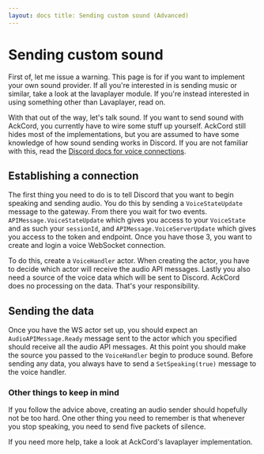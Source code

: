 ```yaml
---
layout: docs title: Sending custom sound (Advanced)
---
```


# Sending custom sound

First of, let me issue a warning. This page is for if you want to implement your own sound provider. If all you're
interested in is sending music or similar, take a look at the lavaplayer module. If you're instead interested in using
something other than Lavaplayer, read on.

With that out of the way, let's talk sound. If you want to send sound with AckCord, you currently have to wire some
stuff up yourself. AckCord still hides most of the implementations, but you are assumed to have some knowledge of how
sound sending works in Discord. If you are not familiar with this, read
the [Discord docs for voice connections](https://discord.com/developers/docs/topics/voice-connections).

## Establishing a connection

The first thing you need to do is to tell Discord that you want to begin speaking and sending audio. You do this by
sending a `VoiceStateUpdate` message to the gateway. From there you wait for two events. `APIMessage.VoiceStateUpdate`
which gives you access to your `VoiceState` and as such your `sessionId`, and
`APIMessage.VoiceServerUpdate` which gives you access to the token and endpoint. Once you have those 3, you want to
create and login a voice WebSocket connection.

To do this, create a `VoiceHandler` actor. When creating the actor, you have to decide which actor will receive the
audio API messages. Lastly you also need a source of the voice data which will be sent to Discord. AckCord does no
processing on the data. That's your responsibility.

## Sending the data

Once you have the WS actor set up, you should expect an `AudioAPIMessage.Ready`
message sent to the actor which you specified should receive all the audio API messages. At this point you should make
the source you passed to the `VoiceHandler` begin to produce sound. Before sending any data, you always have to send
a `SetSpeaking(true)` message to the voice handler.

### Other things to keep in mind

If you follow the advice above, creating an audio sender should hopefully not be too hard. One other thing you need to
remember is that whenever you stop speaking, you need to send five packets of silence.

If you need more help, take a look at AckCord's lavaplayer implementation.
